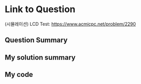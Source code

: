 # Link to Question
(시뮬레이션) LCD Test: https://www.acmicpc.net/problem/2290

## Question Summary

## My solution summary

## My code
